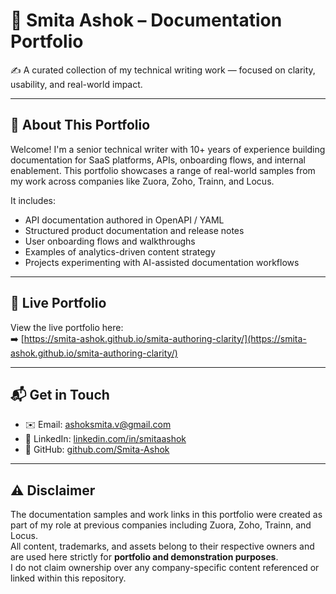 # 📘 Smita Ashok – Documentation Portfolio

✍️ A curated collection of my technical writing work — focused on clarity, usability, and real-world impact.

---

## 🚀 About This Portfolio

Welcome! I'm a senior technical writer with 10+ years of experience building documentation for SaaS platforms, APIs, onboarding flows, and internal enablement. This portfolio showcases a range of real-world samples from my work across companies like Zuora, Zoho, Trainn, and Locus.

It includes:

- API documentation authored in OpenAPI / YAML
- Structured product documentation and release notes
- User onboarding flows and walkthroughs
- Examples of analytics-driven content strategy
- Projects experimenting with AI-assisted documentation workflows

---

## 🔗 Live Portfolio

View the live portfolio here:  
➡️ [https://smita-ashok.github.io/smita-authoring-clarity/](https://smita-ashok.github.io/smita-authoring-clarity/)

---

## 📬 Get in Touch

- ✉️ Email: [ashoksmita.v@gmail.com](mailto:ashoksmita.v@gmail.com)  
- 💼 LinkedIn: [linkedin.com/in/smitaashok](https://www.linkedin.com/in/smitaashok/)  
- 🧠 GitHub: [github.com/Smita-Ashok](https://github.com/Smita-Ashok)

---

## ⚠️ Disclaimer

The documentation samples and work links in this portfolio were created as part of my role at previous companies including Zuora, Zoho, Trainn, and Locus.  
All content, trademarks, and assets belong to their respective owners and are used here strictly for **portfolio and demonstration purposes**.  
I do not claim ownership over any company-specific content referenced or linked within this repository.
